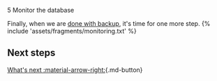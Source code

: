 5 Monitor the database

Finally, when we are [done with backup](backup-tutorial.md), it's time for one more step.
{% include 'assets/fragments/monitoring.txt' %}

## Next steps

[What's next :material-arrow-right:](what-next.md){.md-button}
